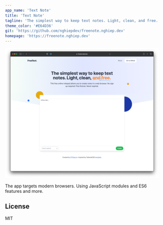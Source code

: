 ```yaml
---
app_name: 'Text Note'
title: 'Text Note'
tagline: 'The simplest way to keep text notes. Light, clean, and free. No Ads, no sign up, no monitoring, nothing. Free forever. Never expired.'
theme_color: '#E64D36'
git: 'https://github.com/nghiepdev/freenote.nghiep.dev'
homepage: 'https://freenote.nghiep.dev'
---
```


![Text Note](https://raw.githubusercontent.com/nghiepdev/freenote.nghiep.dev/main/screenshot.png)

The app targets modern browsers. Using JavaScript modules and ES6 features and more.

## License

MIT
